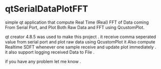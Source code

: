 # qtSerialDataPlotFFT
simple qt application that compute Real Time (Real) FFT of Data coming From Serial Port, and Plot Both Raw Data and FFT using QcustomPlot.

qt creator 4.8.5 was used to make this project .
it receive comma seperated value from serial port and plot raw data using QcustomPlot
it Also compute Realtime SDFT whenever one sample receive and update plot immediately .
it also support logging received Data to File .

if you have any problem let me know .
